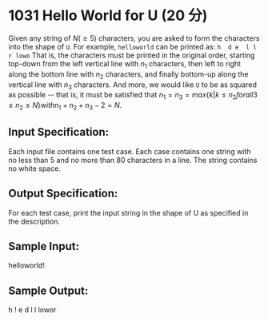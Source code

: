 # 1031 Hello World for U (20 分)

Given any string of $N (≥5)$ characters, you are asked to form the characters into the shape of `U`. For example, `helloworld` can be printed as:
`
h  d
e  l
l  r
lowo
`
That is, the characters must be printed in the original order, starting top-down from the left vertical line with $n_1$ characters, then left to right along the bottom line with $n_2$ characters, and finally bottom-up along the vertical line with $n_3$ characters. And more, we would like `U` to be as squared as possible -- that is, it must be satisfied that
$n_1 = n_3 = max\{k | k ≤ n_2 for all 3 ≤ n_2 ≤ N\} with n_1 + n_2 + n_3 - 2 = N$.

## Input Specification:
Each input file contains one test case. Each case contains one string with no less than 5 and no more than 80 characters in a line. The string contains no white space.

## Output Specification:
For each test case, print the input string in the shape of U as specified in the description.

## Sample Input:
helloworld!

## Sample Output:
h   !
e   d
l   l
lowor
